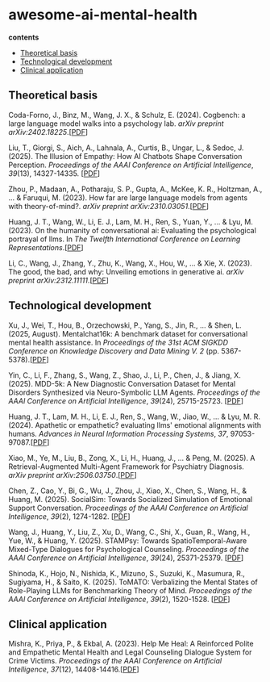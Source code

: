 # awesome-ai-mental-health
**contents**

- [Theoretical basis ](#theoretical-basis )
- [Technological development ](#technological-development )
- [Clinical application](#clinical-application)

## Theoretical basis 

Coda-Forno, J., Binz, M., Wang, J. X., & Schulz, E. (2024). Cogbench: a large language model walks into a psychology lab. *arXiv preprint arXiv:2402.18225*.[[PDF](https://openreview.net/pdf?id=Q3104y8djk)]

Liu, T., Giorgi, S., Aich, A., Lahnala, A., Curtis, B., Ungar, L., & Sedoc, J. (2025). The Illusion of Empathy: How AI Chatbots Shape Conversation Perception. *Proceedings of the AAAI Conference on Artificial Intelligence*, *39*(13), 14327-14335. [[PDF](https://doi.org/10.1609/aaai.v39i13.33569)]

Zhou, P., Madaan, A., Potharaju, S. P., Gupta, A., McKee, K. R., Holtzman, A., ... & Faruqui, M. (2023). How far are large language models from agents with theory-of-mind?. *arXiv preprint arXiv:2310.03051*.[[PDF](https://arxiv.org/pdf/2310.03051)]

Huang, J. T., Wang, W., Li, E. J., Lam, M. H., Ren, S., Yuan, Y., ... & Lyu, M. (2023). On the humanity of conversational ai: Evaluating the psychological portrayal of llms. In *The Twelfth International Conference on Learning Representations*.[[PDF](https://openreview.net/pdf?id=H3UayAQWoE)]

Li, C., Wang, J., Zhang, Y., Zhu, K., Wang, X., Hou, W., ... & Xie, X. (2023). The good, the bad, and why: Unveiling emotions in generative ai. *arXiv preprint arXiv:2312.11111*.[[PDF](https://openreview.net/pdf?id=wlOaG9g0uq)]

## Technological development

Xu, J., Wei, T., Hou, B., Orzechowski, P., Yang, S., Jin, R., ... & Shen, L. (2025, August). Mentalchat16k: A benchmark dataset for conversational mental health assistance. In *Proceedings of the 31st ACM SIGKDD Conference on Knowledge Discovery and Data Mining V. 2* (pp. 5367-5378).[[PDF](https://dl.acm.org/doi/10.1145/3711896.3737854)]

Yin, C., Li, F., Zhang, S., Wang, Z., Shao, J., Li, P., Chen, J., & Jiang, X. (2025). MDD-5k: A New Diagnostic Conversation Dataset for Mental Disorders Synthesized via Neuro-Symbolic LLM Agents. *Proceedings of the AAAI Conference on Artificial Intelligence*, *39*(24), 25715-25723. [[PDF](https://doi.org/10.1609/aaai.v39i24.34763)]

Huang, J. T., Lam, M. H., Li, E. J., Ren, S., Wang, W., Jiao, W., ... & Lyu, M. R. (2024). Apathetic or empathetic? evaluating llms' emotional alignments with humans. *Advances in Neural Information Processing Systems*, *37*, 97053-97087.[[PDF](https://papers.nips.cc/paper_files/paper/2024/file/b0049c3f9c53fb06f674ae66c2cf2376-Paper-Conference.pdf)]

Xiao, M., Ye, M., Liu, B., Zong, X., Li, H., Huang, J., ... & Peng, M. (2025). A Retrieval-Augmented Multi-Agent Framework for Psychiatry Diagnosis. *arXiv preprint arXiv:2506.03750*.[[PDF](https://arxiv.org/pdf/2506.03750)]

Chen, Z., Cao, Y., Bi, G., Wu, J., Zhou, J., Xiao, X., Chen, S., Wang, H., & Huang, M. (2025). SocialSim: Towards Socialized Simulation of Emotional Support Conversation. *Proceedings of the AAAI Conference on Artificial Intelligence*, *39*(2), 1274-1282. [[PDF](https://ojs.aaai.org/index.php/AAAI/article/view/32116)]

Wang, J., Huang, Y., Liu, Z., Xu, D., Wang, C., Shi, X., Guan, R., Wang, H., Yue, W., & Huang, Y. (2025). STAMPsy: Towards SpatioTemporal-Aware Mixed-Type Dialogues for Psychological Counseling. *Proceedings of the AAAI Conference on Artificial Intelligence*, *39*(24), 25371-25379. [[PDF](https://doi.org/10.1609/aaai.v39i24.34725)]

Shinoda, K., Hojo, N., Nishida, K., Mizuno, S., Suzuki, K., Masumura, R., Sugiyama, H., & Saito, K. (2025). ToMATO: Verbalizing the Mental States of Role-Playing LLMs for Benchmarking Theory of Mind. *Proceedings of the AAAI Conference on Artificial Intelligence*, *39*(2), 1520-1528. [[PDF](https://doi.org/10.1609/aaai.v39i2.32143)]

## Clinical application

Mishra, K., Priya, P., & Ekbal, A. (2023). Help Me Heal: A Reinforced Polite and Empathetic Mental Health and Legal Counseling Dialogue System for Crime Victims. *Proceedings of the AAAI Conference on Artificial Intelligence*, *37*(12), 14408-14416.[[PDF](https://doi.org/10.1609/aaai.v37i12.26685)]

